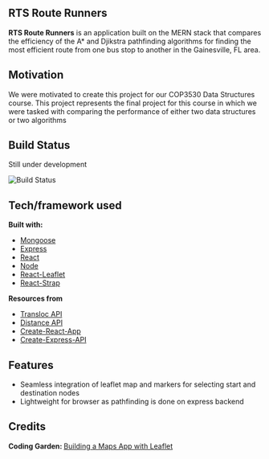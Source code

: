 ## RTS Route Runners
**RTS Route Runners** is an application built on the MERN stack that compares the efficiency of the A* and Djikstra pathfinding algorithms for finding the most efficient route from one bus stop to another in the Gainesville, FL area.

## Motivation
We were motivated to create this project for our COP3530 Data Structures course. This project represents the final project for this course in which we were tasked with comparing the performance of either two data structures or two algorithms

## Build Status
Still under development

![Build Status](https://travis-ci.org/travis-ci/docs-travis-ci-com.svg?branch=master)

## Tech/framework used
<b>Built with:</b>
- [Mongoose](https://mongoosejs.com/)
- [Express](https://expressjs.com/)
- [React](https://reactjs.org/)
- [Node](https://nodejs.org/en/)
- [React-Leaflet](https://react-leaflet.js.org/)
- [React-Strap](https://reactstrap.github.io/)

<b>Resources from</b>
- [Transloc API](https://rapidapi.com/transloc/api/openapi-1-2/endpoints)
- [Distance API](https://rapidapi.com/Distance.to/api/distance)
- [Create-React-App](https://create-react-app.dev/)
- [Create-Express-API](https://www.npmjs.com/package/create-express-api)

## Features
- Seamless integration of leaflet map and markers for selecting start and destination nodes
- Lightweight for browser as pathfinding is done on express backend

## Credits
<b>Coding Garden: </b>[Building a Maps App with Leaflet](https://www.youtube.com/watch?v=J7pFiXh-ydA&t=0s)
